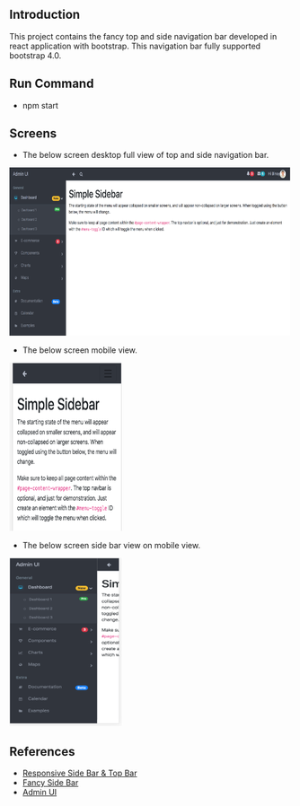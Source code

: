 ## Introduction
This project contains the fancy top and side navigation bar developed in react application with bootstrap. This navigation bar fully supported bootstrap 4.0.
## Run Command

* npm start

## Screens
* The below screen desktop full view of top and side navigation bar.
<img src="docs/images/main.png" width="500" height="300" />


* The below screen mobile view.
<img src="docs/images/mobile-responsive.png" width="200" height="300" />


* The below screen side bar view on mobile view.
<img src="docs/images/mobile-responsive-side.png" width="200" height="300" />


## References
* [Responsive Side Bar & Top Bar](https://startbootstrap.com/templates/simple-sidebar/)
* [Fancy Side Bar](https://bootsnipp.com/snippets/Q0dAX)
* [Admin UI](https://getbootstrapadmin.com/remark/iconbar/pages/email-articles.html)
